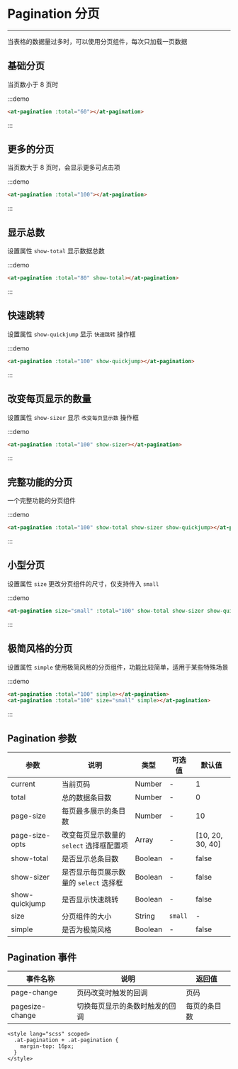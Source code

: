 
# Pagination 分页

----

当表格的数据量过多时，可以使用分页组件，每次只加载一页数据

## 基础分页

当页数小于 8 页时

:::demo
```html
<at-pagination :total="60"></at-pagination>
```
:::

## 更多的分页

当页数大于 8 页时，会显示更多可点击项

:::demo
```html
<at-pagination :total="100"></at-pagination>
```
:::

## 显示总数

设置属性 `show-total` 显示数据总数

:::demo
```html
<at-pagination :total="80" show-total></at-pagination>
```
:::

## 快速跳转

设置属性 `show-quickjump` 显示 `快速跳转` 操作框

:::demo
```html
<at-pagination :total="100" show-quickjump></at-pagination>
```
:::

## 改变每页显示的数量

设置属性 `show-sizer` 显示 `改变每页显示数` 操作框

:::demo
```html
<at-pagination :total="100" show-sizer></at-pagination>
```
:::

## 完整功能的分页

一个完整功能的分页组件

:::demo
```html
<at-pagination :total="100" show-total show-sizer show-quickjump></at-pagination>
```
:::

## 小型分页

设置属性 `size` 更改分页组件的尺寸，仅支持传入 `small`

:::demo
```html
<at-pagination size="small" :total="100" show-total show-sizer show-quickjump></at-pagination>
```
:::

## 极简风格的分页

设置属性 `simple` 使用极简风格的分页组件，功能比较简单，适用于某些特殊场景

:::demo
```html
<at-pagination :total="100" simple></at-pagination>
<at-pagination :total="100" size="small" simple></at-pagination>
```
:::

## Pagination 参数

| 参数      | 说明          | 类型      | 可选值                           | 默认值  |
|---------- |-------------- |---------- |-----------------------------  |-------- |
| current | 当前页码 | Number | - | 1 |
| total | 总的数据条目数 | Number | - | 0 |
| page-size | 每页最多展示的条目数 | Number | - | 10 |
| page-size-opts | 改变每页显示数量的 `select` 选择框配置项 | Array | - | [10, 20, 30, 40] |
| show-total | 是否显示总条目数 | Boolean | - | false |
| show-sizer | 是否显示每页展示数量的 `select` 选择框 | Boolean | - | false |
| show-quickjump | 是否显示快速跳转 | Boolean | - | false |
| size | 分页组件的大小 | String | `small` | - |
| simple | 是否为极简风格 | Boolean | - | false |

## Pagination 事件

| 事件名称      | 说明          | 返回值  |
|---------- |-------------- |---------- |
| page-change | 页码改变时触发的回调 | 页码 |
| pagesize-change | 切换每页显示的条数时触发的回调 | 每页的条目数 |

```
<style lang="scss" scoped>
  .at-pagination + .at-pagination {
    margin-top: 16px;
  }
</style>
```